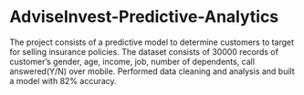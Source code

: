 # AdviseInvest-Predictive-Analytics
The project consists of a predictive model to determine customers to target for selling insurance policies. 
The dataset consists of 30000 records of customer’s gender, age, income, job, number of dependents, call answered(Y/N) over mobile. 
Performed data cleaning and analysis and built a model with 82% accuracy.
